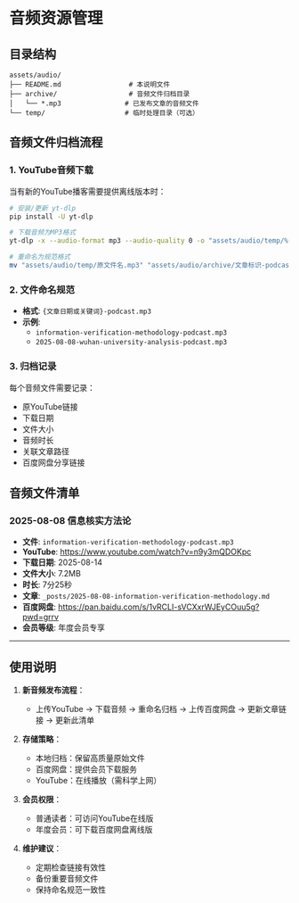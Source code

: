 # 音频资源管理

## 目录结构

```
assets/audio/
├── README.md                 # 本说明文件
├── archive/                  # 音频文件归档目录
│   └── *.mp3                # 已发布文章的音频文件
└── temp/                    # 临时处理目录（可选）
```

## 音频文件归档流程

### 1. YouTube音频下载
当有新的YouTube播客需要提供离线版本时：

```bash
# 安装/更新 yt-dlp
pip install -U yt-dlp

# 下载音频为MP3格式
yt-dlp -x --audio-format mp3 --audio-quality 0 -o "assets/audio/temp/%(title)s.%(ext)s" "YOUTUBE_URL"

# 重命名为规范格式
mv "assets/audio/temp/原文件名.mp3" "assets/audio/archive/文章标识-podcast.mp3"
```

### 2. 文件命名规范
- **格式**: `{文章日期或关键词}-podcast.mp3`
- **示例**: 
  - `information-verification-methodology-podcast.mp3`
  - `2025-08-08-wuhan-university-analysis-podcast.mp3`

### 3. 归档记录
每个音频文件需要记录：
- 原YouTube链接
- 下载日期
- 文件大小
- 音频时长
- 关联文章路径
- 百度网盘分享链接

## 音频文件清单

### 2025-08-08 信息核实方法论
- **文件**: `information-verification-methodology-podcast.mp3`
- **YouTube**: https://www.youtube.com/watch?v=n9y3mQDOKpc
- **下载日期**: 2025-08-14
- **文件大小**: 7.2MB
- **时长**: 7分25秒
- **文章**: `_posts/2025-08-08-information-verification-methodology.md`
- **百度网盘**: https://pan.baidu.com/s/1vRCLI-sVCXxrWJEyCOuu5g?pwd=grrv
- **会员等级**: 年度会员专享

---

## 使用说明

1. **新音频发布流程**：
   - 上传YouTube → 下载音频 → 重命名归档 → 上传百度网盘 → 更新文章链接 → 更新此清单

2. **存储策略**：
   - 本地归档：保留高质量原始文件
   - 百度网盘：提供会员下载服务
   - YouTube：在线播放（需科学上网）

3. **会员权限**：
   - 普通读者：可访问YouTube在线版
   - 年度会员：可下载百度网盘离线版

4. **维护建议**：
   - 定期检查链接有效性
   - 备份重要音频文件
   - 保持命名规范一致性